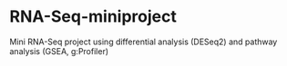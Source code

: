 # RNA-Seq-miniproject
Mini RNA-Seq project using differential analysis (DESeq2) and pathway analysis (GSEA, g:Profiler)
